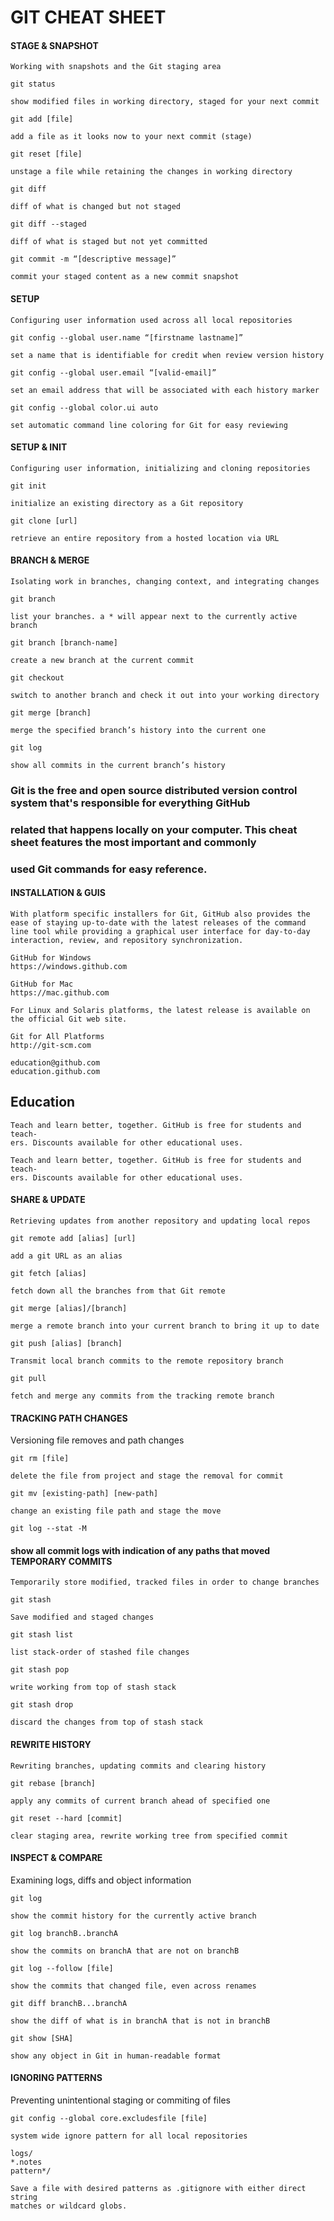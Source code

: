 # GIT CHEAT SHEET

#### STAGE & SNAPSHOT

```
Working with snapshots and the Git staging area
```
```
git status
```
```
show modified files in working directory, staged for your next commit
```
```
git add [file]
```
```
add a file as it looks now to your next commit (stage)
```
```
git reset [file]
```
```
unstage a file while retaining the changes in working directory
```
```
git diff
```
```
diff of what is changed but not staged
```
```
git diff --staged
```
```
diff of what is staged but not yet committed
```
```
git commit -m “[descriptive message]”
```
```
commit your staged content as a new commit snapshot
```
#### SETUP

```
Configuring user information used across all local repositories
```
```
git config --global user.name “[firstname lastname]”
```
```
set a name that is identifiable for credit when review version history
```
```
git config --global user.email “[valid-email]”
```
```
set an email address that will be associated with each history marker
```
```
git config --global color.ui auto
```
```
set automatic command line coloring for Git for easy reviewing
```
#### SETUP & INIT

```
Configuring user information, initializing and cloning repositories
```
```
git init
```
```
initialize an existing directory as a Git repository
```
```
git clone [url]
```
```
retrieve an entire repository from a hosted location via URL
```
#### BRANCH & MERGE

```
Isolating work in branches, changing context, and integrating changes
```
```
git branch
```
```
list your branches. a * will appear next to the currently active branch
```
```
git branch [branch-name]
```
```
create a new branch at the current commit
```
```
git checkout
```
```
switch to another branch and check it out into your working directory
```
```
git merge [branch]
```
```
merge the specified branch’s history into the current one
```
```
git log
```
```
show all commits in the current branch’s history
```
### Git is the free and open source distributed version control system that's responsible for everything GitHub

### related that happens locally on your computer. This cheat sheet features the most important and commonly

### used Git commands for easy reference.

#### INSTALLATION & GUIS

```
With platform specific installers for Git, GitHub also provides the
ease of staying up-to-date with the latest releases of the command
line tool while providing a graphical user interface for day-to-day
interaction, review, and repository synchronization.
```
```
GitHub for Windows
https://windows.github.com
```
```
GitHub for Mac
https://mac.github.com
```
```
For Linux and Solaris platforms, the latest release is available on
the official Git web site.
```
```
Git for All Platforms
http://git-scm.com
```

```
education@github.com
education.github.com
```
## Education

```
Teach and learn better, together. GitHub is free for students and teach-
ers. Discounts available for other educational uses.
```
```
Teach and learn better, together. GitHub is free for students and teach-
ers. Discounts available for other educational uses.
```
#### SHARE & UPDATE

```
Retrieving updates from another repository and updating local repos
```
```
git remote add [alias] [url]
```
```
add a git URL as an alias
```
```
git fetch [alias]
```
```
fetch down all the branches from that Git remote
```
```
git merge [alias]/[branch]
```
```
merge a remote branch into your current branch to bring it up to date
```
```
git push [alias] [branch]
```
```
Transmit local branch commits to the remote repository branch
```
```
git pull
```
```
fetch and merge any commits from the tracking remote branch
```
#### TRACKING PATH CHANGES

Versioning file removes and path changes

```
git rm [file]
```
```
delete the file from project and stage the removal for commit
```
```
git mv [existing-path] [new-path]
```
```
change an existing file path and stage the move
```
```
git log --stat -M
```
#### show all commit logs with indication of any paths that moved TEMPORARY COMMITS

```
Temporarily store modified, tracked files in order to change branches
```
```
git stash
```
```
Save modified and staged changes
```
```
git stash list
```
```
list stack-order of stashed file changes
```
```
git stash pop
```
```
write working from top of stash stack
```
```
git stash drop
```
```
discard the changes from top of stash stack
```
#### REWRITE HISTORY

```
Rewriting branches, updating commits and clearing history
```
```
git rebase [branch]
```
```
apply any commits of current branch ahead of specified one
```
```
git reset --hard [commit]
```
```
clear staging area, rewrite working tree from specified commit
```
#### INSPECT & COMPARE

Examining logs, diffs and object information

```
git log
```
```
show the commit history for the currently active branch
```
```
git log branchB..branchA
```
```
show the commits on branchA that are not on branchB
```
```
git log --follow [file]
```
```
show the commits that changed file, even across renames
```
```
git diff branchB...branchA
```
```
show the diff of what is in branchA that is not in branchB
```
```
git show [SHA]
```
```
show any object in Git in human-readable format
```
#### IGNORING PATTERNS

Preventing unintentional staging or commiting of files

```
git config --global core.excludesfile [file]
```
```
system wide ignore pattern for all local repositories
```
```
logs/
*.notes
pattern*/
```
```
Save a file with desired patterns as .gitignore with either direct string
matches or wildcard globs.
```

